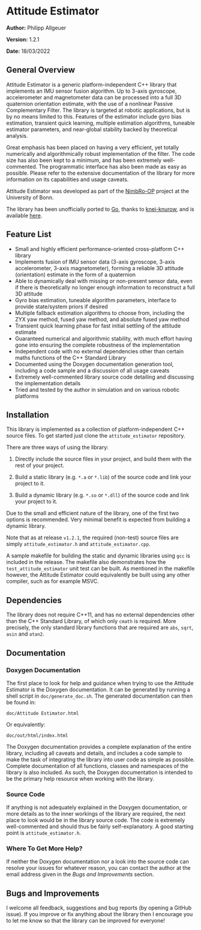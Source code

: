 # Attitude Estimator

**Author:** Philipp Allgeuer

**Version:** 1.2.1

**Date:** 18/03/2022

## General Overview

Attitude Estimator is a generic platform-independent C++ library that implements
an IMU sensor fusion algorithm. Up to 3-axis gyroscope, accelerometer and
magnetometer data can be processed into a full 3D quaternion orientation
estimate, with the use of a nonlinear Passive Complementary Filter. The library
is targeted at robotic applications, but is by no means limited to this.
Features of the estimator include gyro bias estimation, transient quick
learning, multiple estimation algorithms, tuneable estimator parameters, and
near-global stability backed by theoretical analysis.

Great emphasis has been placed on having a very efficient, yet totally
numerically and algorithmically robust implementation of the filter. The code
size has also been kept to a minimum, and has been extremely well-commented. The
programmatic interface has also been made as easy as possible. Please refer to
the extensive documentation of the library for more information on its
capabilities and usage caveats.

Attitude Estimator was developed as part of the
[NimbRo-OP](http://www.nimbro.net/OP/) project at the University of Bonn.

The library has been unofficially ported to [Go](https://go.dev/), thanks to
[knei-knurow](https://github.com/knei-knurow), and is available
[here](https://github.com/knei-knurow/attestimator).

## Feature List

- Small and highly efficient performance-oriented cross-platform C++ library
- Implements fusion of IMU sensor data (3-axis gyroscope, 3-axis accelerometer,
  3-axis magnetometer), forming a reliable 3D attitude (orientation) estimate in
  the form of a quaternion
- Able to dynamically deal with missing or non-present sensor data, even if
  there is theoretically no longer enough information to reconstruct a full 3D
  attitude
- Gyro bias estimation, tuneable algorithm parameters, interface to provide
  state/system priors if desired
- Multiple fallback estimation algorithms to choose from, including the ZYX yaw
  method, fused yaw method, and absolute fused yaw method
- Transient quick learning phase for fast initial settling of the attitude
  estimate
- Guaranteed numerical and algorithmic stability, with much effort having gone
  into ensuring the complete robustness of the implementation
- Independent code with no external dependencies other than certain maths
  functions of the C++ Standard Library
- Documented using the Doxygen documentation generation tool, including a code
  sample and a discussion of all usage caveats
- Extremely well-commented library source code detailing and discussing the
  implementation details
- Tried and tested by the author in simulation and on various robotic platforms

## Installation

This library is implemented as a collection of platform-independent C++ source
files. To get started just clone the `attitude_estimator` repository.

There are three ways of using the library:

1. Directly include the source files in your project, and build them with the
   rest of your project.

2. Build a static library (e.g. `*.a` or `*.lib`) of the source code and link
   your project to it.

3. Build a dynamic library (e.g. `*.so` or `*.dll`) of the source code and link
   your project to it.

Due to the small and efficient nature of the library, one of the first two
options is recommended. Very minimal benefit is expected from building a dynamic
library.

Note that as at release `v1.2.1`, the required (non-test) source files are
simply `attitude_estimator.h` and `attitude_estimator.cpp`.

A sample makefile for building the static and dynamic libraries using `gcc` is
included in the release. The makefile also demonstrates how the
`test_attitude_estimator` unit test can be built. As mentioned in the makefile
however, the Attitude Estimator could equivalently be built using any other
compiler, such as for example MSVC.

## Dependencies

The library does not require C++11, and has no external dependencies other than
the C++ Standard Library, of which only `cmath` is required. More precisely, the
only standard library functions that are required are `abs`, `sqrt`, `asin` and
`atan2`.

## Documentation

### Doxygen Documentation

The first place to look for help and guidance when trying to use the Attitude
Estimator is the Doxygen documentation. It can be generated by running a shell
script in `doc/generate_doc.sh`. The generated documentation can then be found
in:

`doc/Attitude Estimator.html`

Or equivalently:

`doc/out/html/index.html`

The Doxygen documentation provides a complete explanation of the entire library,
including all caveats and details, and includes a code sample to make the task
of integrating the library into user code as simple as possible. Complete
documentation of all functions, classes and namespaces of the library is also
included. As such, the Doxygen documentation is intended to be the primary help
resource when working with the library.

### Source Code

If anything is not adequately explained in the Doxygen documentation, or more
details as to the inner workings of the library are required, the next place to
look would be in the library source code. The code is extremely well-commented
and should thus be fairly self-explanatory. A good starting point is
`attitude_estimator.h`.

### Where To Get More Help?

If neither the Doxygen documentation nor a look into the source code can resolve
your issues for whatever reason, you can contact the author at the email address
given in the _Bugs and Improvements_ section.

## Bugs and Improvements

I welcome all feedback, suggestions and bug reports (by opening a GitHub issue).
If you improve or fix anything about the library then I encourage you to let me
know so that the library can be improved for everyone!
